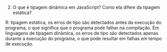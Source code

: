 2. O que é tipagem dinâmica em JavaScript? Como ela difere da tipagem estática?

R: tipagem estática, os erros de tipo são detectados antes da execução do programa, o que significa que o programa pode falhar na compilação. Em linguagens de tipagem dinâmica, os erros de tipo são detectados apenas durante a execução do programa, o que pode resultar em falhas em tempo de execução.
